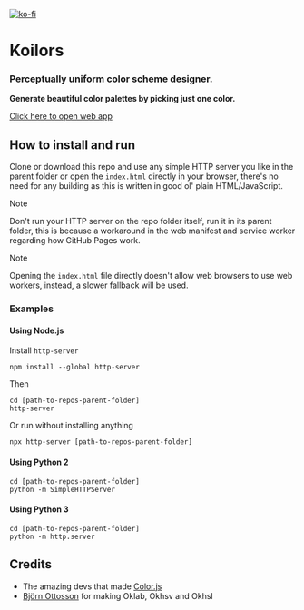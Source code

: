 [![ko-fi](https://ko-fi.com/img/githubbutton_sm.svg)](https://ko-fi.com/O4O4QIF53)
# Koilors
### Perceptually uniform color scheme designer.
**Generate beautiful color palettes by picking just one color.**

[Click here to open web app](https://thewildsushii.github.io/Koilors/)


## How to install and run
Clone or download this repo and use any simple HTTP server you like in the parent folder or open the `index.html` directly in your browser, there's no need for any building as this is written in good ol' plain HTML/JavaScript.

> [!NOTE]
> Don't run your HTTP server on the repo folder itself, run it in its parent folder, this is because a workaround in the web manifest and service worker regarding how GitHub Pages work.

> [!NOTE]
> Opening the `index.html` file directly doesn't allow web browsers to use web workers, instead, a slower fallback will be used.

### Examples
#### Using Node.js
Install `http-server`
```
npm install --global http-server
```
Then
```
cd [path-to-repos-parent-folder]
http-server
```
Or run without installing anything
```
npx http-server [path-to-repos-parent-folder]
```
#### Using Python 2
```
cd [path-to-repos-parent-folder]
python -m SimpleHTTPServer
```
#### Using Python 3
```
cd [path-to-repos-parent-folder]
python -m http.server
```


## Credits
* The amazing devs that made [Color.js](https://github.com/LeaVerou/color.js)
* [Björn Ottosson](https://github.com/bottosson) for making Oklab, Okhsv and Okhsl
